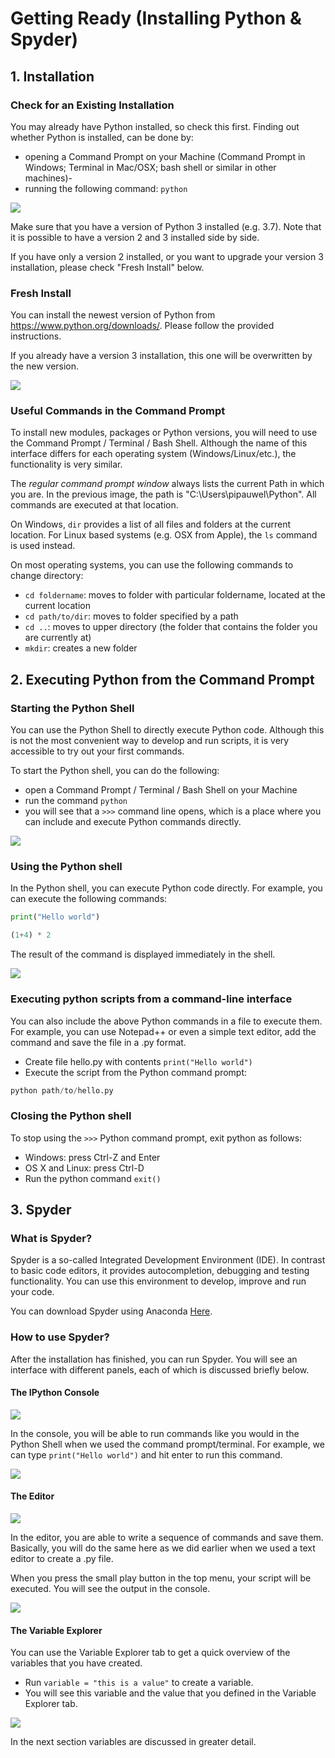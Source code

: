 # Getting Ready (Installing Python & Spyder)

## 1. Installation

### Check for an Existing Installation
You may already have Python installed, so check this first. Finding out whether Python is installed, can be done by:

- opening a Command Prompt on your Machine (Command Prompt in Windows; Terminal in Mac/OSX; bash shell or similar in other machines)-
- running the following command: ```python```

![](../../images/01_01/1.png)

Make sure that you have a version of Python 3 installed (e.g. 3.7).
Note that it is possible to have a version 2 and 3 installed side by side.

If you have only a version 2 installed, or you want to upgrade your version 3 installation,
please check "Fresh Install" below.

### Fresh Install
You can install the newest version of Python from <https://www.python.org/downloads/>.
Please follow the provided instructions.

If you already have a version 3 installation, this one will be overwritten by the new version.

![](../../images/01_01/2.png)

### Useful Commands in the Command Prompt
To install new modules, packages or Python versions, you will need to use the Command Prompt / Terminal / Bash Shell.
Although the name of this interface differs for each operating system (Windows/Linux/etc.), 
the functionality is very similar.

The *regular command prompt window* always lists the current Path in which you are. In the previous image, the path is "C:\Users\pipauwel\Python". All commands are executed at that location.

On Windows, ```dir``` provides a list of all files and folders at the current location.
For Linux based systems (e.g. OSX from Apple), the ```ls``` command is used instead.

On most operating systems, you can use the following commands to change directory:

- ```cd foldername```: moves to folder with particular foldername, located at the current location
- ```cd path/to/dir```: moves to folder specified by a path
- ```cd ..```: moves to upper directory (the folder that contains the folder you are currently at)
- ```mkdir```: creates a new folder

## 2. Executing Python from the Command Prompt

### Starting the Python Shell

You can use the Python Shell to directly execute Python code.
Although this is not the most convenient way to develop and run scripts,
it is very accessible to try out your first commands.

To start the Python shell, you can do the following:

- open a Command Prompt / Terminal / Bash Shell on your Machine
- run the command ```python```
- you will see that a ```>>>``` command line opens, which is a place where you can include and execute Python commands directly.

![](../../images/01_01/3.png)

### Using the Python shell
In the Python shell, you can execute Python code directly. For example, you can execute the following commands:

```python
print("Hello world")
```

```python
(1+4) * 2
```

The result of the command is displayed immediately in the shell.

![](../../images/01_01/4.png)

### Executing python scripts from a command-line interface
You can also include the above Python commands in a file to execute them.
For example, you can use Notepad++ or even a simple text editor, add the command and save the file in a .py format.

- Create file hello.py with contents ```print("Hello world")```
- Execute the script from the Python command prompt:
```python
python path/to/hello.py
```

### Closing the Python shell
To stop using the ```>>>``` Python command prompt, exit python as follows:

- Windows: press Ctrl-Z and Enter
- OS X and Linux: press Ctrl-D
- Run the python command ```exit()```

## 3. Spyder

### What is Spyder?
Spyder is a so-called Integrated Development Environment (IDE). In contrast to basic code editors, it provides autocompletion, debugging and testing functionality. You can use this environment to develop, improve and run your code.

You can download Spyder using Anaconda [Here](https://www.spyder-ide.org/ "Download page").

### How to use Spyder?
After the installation has finished, you can run Spyder. You will see an interface with different panels, each of which is discussed briefly below.

#### The IPython Console

![](../../images/01_01/5.png)

In the console, you will be able to run commands like you would in the Python Shell when we used the command prompt/terminal.
For example, we can type ```print("Hello world")``` and hit enter to run this command.

![](../../images/01_01/6.png)

#### The Editor

![](../../images/01_01/7.png)

In the editor, you are able to write a sequence of commands and save them.
Basically, you will do the same here as we did earlier when we used a text editor to create a .py file.

When you press the small play button in the top menu, your script will be executed.
You will see the output in the console.

![](../../images/01_01/8.png)

#### The Variable Explorer

You can use the Variable Explorer tab to get a quick overview of the variables that you have created.

- Run ```variable = "this is a value"``` to create a variable.
- You will see this variable and the value that you defined in the Variable Explorer tab.

![](../../images/01_01/9.png)

In the next section variables are discussed in greater detail.


